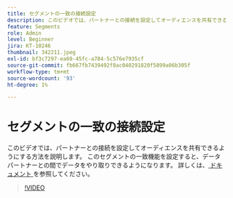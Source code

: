 ```yaml
---
title: セグメントの一致の接続設定
description: このビデオでは、パートナーとの接続を設定してオーディエンスを共有できるようにする方法を説明します。 このセグメントの一致機能の設定後、...（説明は 60 ～ 160 文字にする必要があります）
feature: Segments
role: Admin
level: Beginner
jira: KT-10246
thumbnail: 342211.jpeg
exl-id: bf3c7297-ea60-45fc-a784-5c576e7935cf
source-git-commit: fb667fb7439492f8ac040291820f5899a06b305f
workflow-type: tm+mt
source-wordcount: '93'
ht-degree: 1%

---
```


# セグメントの一致の接続設定

このビデオでは、パートナーとの接続を設定してオーディエンスを共有できるようにする方法を説明します。 このセグメントの一致機能を設定すると、データパートナーとの間でデータをやり取りできるようになります。 詳しくは、[ ドキュメント ](https://experienceleague.adobe.com/docs/experience-platform/segmentation/ui/segment-match/overview.html?lang=ja) を参照してください。

>[!VIDEO](https://video.tv.adobe.com/v/342211/?learn=on&enablevpops)
